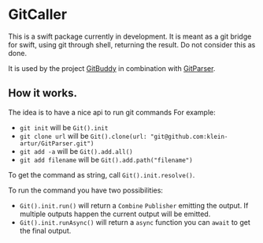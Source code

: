 # GitCaller

This is a swift package currently in development. It is meant as a git bridge for swift, using git through shell, returning the result. Do not consider this as done. 

It is used by the project [GitBuddy](https://github.com/klein-artur/GitBuddy) in combination with [GitParser](https://github.com/klein-artur/GitParser). 

## How it works.

The idea is to have a nice api to run git commands For example:

 - `git init` will be `Git().init`
 - `git clone url` will be `Git().clone(url: "git@github.com:klein-artur/GitParser.git")`
 - `git add -a` will be `Git().add.all()`
 - `git add filename` will be `Git().add.path("filename")`


To get the command as string, call `Git().init.resolve()`.

To run the command you have two possibilities:

 - `Git().init.run()` will return a `Combine` `Publisher` emitting the output. If multiple outputs happen the current output will be emitted.
 - `Git().init.runAsync()` will return a `async` function you can `await` to get the final output.

